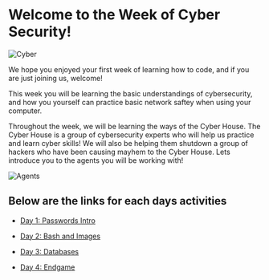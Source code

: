 # Welcome to the Week of Cyber Security!

![Cyber](https://res.cloudinary.com/springboard-images/image/upload/q_auto,f_auto,fl_lossy/wordpress/2018/04/ban1.png)

We hope you enjoyed your first week of learning how to code, and if you are just joining us, welcome!

This week you will be learning the basic understandings of cybersecurity, and how you yourself can practice basic
network saftey when using your computer.

Throughout the week, we will be learning the ways of the Cyber House. The Cyber House is a group of cybersecurity
experts who will help us practice and learn cyber skills! We will also be helping them shutdown a group of hackers
who have been causing mayhem to the Cyber House. Lets introduce you to the agents you will be working with!

![Agents](https://www.johnhembree.com/wp-content/uploads/2017/10/5-JHH.jpg)

## Below are the links for each days activities

- <a href="https://udel.codes/cyber1" target="_blank">Day 1: Passwords Intro</a>

- <a href="https://udel.codes/cyber2" target="_blank">Day 2: Bash and Images</a>

- <a href="https://udel.codes/cyber" target="_blank">Day 3: Databases</a>

- <a href="https://udel.codes/cyber" target="_blank">Day 4: Endgame</a>
